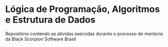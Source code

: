 # Lógica de Programação, Algoritmos e Estrutura de Dados

Repositório contendo as atividas exercidas durante o processo de mentoria da Black Scorpion Software Brasil
